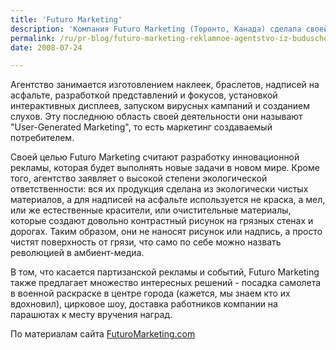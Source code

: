 ```yaml
---
title: 'Futuro Marketing'
description: 'Компания Futuro Marketing (Торонто, Канада) сделала своей бренд-идеей конструирование будущего рекламы. Будущее, по их мнению, включает в себя прежде всего ответственность рекламодателя - как за содержание сообщения, так и за его форму. Основатель агентства - Кэмерон Кук, продюсер живых шоу и некоторых фильмов.'
permalink: /ru/pr-blog/futuro-marketing-reklamnoe-agentstvo-iz-buduschego
date: 2008-07-24

---
```


Агентство занимается изготовлением наклеек, браслетов, надписей на асфальте, разработкой представлений и фокусов, установкой интерактивных дисплеев, запуском вирусных кампаний и созданием слухов. Эту последнюю область своей деятельности они называют "User-Generated Marketing", то есть маркетинг создаваемый потребителем.

Своей целью Futuro Marketing считают разработку инновационной рекламы, которая будет выполнять новые задачи в новом мире. Кроме того, агентство заявляет о высокой степени экологической ответственности: вся их продукция сделана из экологически чистых материалов, а для надписей на асфальте используется не краска, а мел, или же естественные красители, или очистительные материалы, которые создают довольно контрастный рисунок на грязных стенах и дорогах. Таким образом, они не наносят рисунок или надпись, а просто чистят поверхность от грязи, что само по себе можно назвать революцией в амбиент-медиа.

В том, что касается партизанской рекламы и событий, Futuro Marketing также предлагает множество интересных решений - посадка самолета в военной раскраске в центре города (кажется, мы знаем кто их вдохновил), цирковое шоу, доставка работников компании на парашютах к месту вручения наград.

По материалам сайта <a href="https://futuromarketing.com/">FuturoMarketing.com</a>


